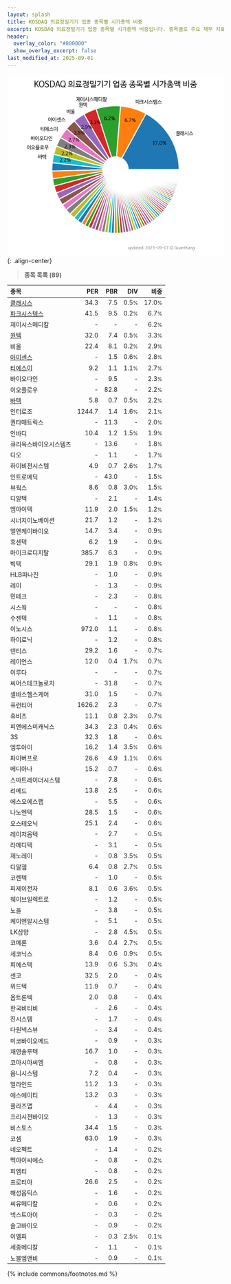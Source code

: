 ```yaml
---
layout: splash
title: KOSDAQ 의료정밀기기 업종 종목별 시가총액 비중
excerpt: KOSDAQ 의료정밀기기 업종 종목별 시가총액 비중입니다. 종목별로 주요 재무 지표를 함께 표시합니다.
header:
  overlay_color: "#800000"
  show_overlay_excerpt: false
last_modified_at: 2025-09-01
---
```



![KOSDAQ 의료정밀기기 업종 종목별 시가총액 비중](/stats/sector/images/kosdaq_업종_의료정밀기기_종목.png){: .align-center}


> **종목 목록 (89)**<a id="list"></a>

| **종목** | **PER** | **PBR** | **DIV** | **비중** |
| :------- | ------: | ------: | ------: | -------: |
| [클래시스](/214150/) | 34.3 | 7.5 | 0.5<small>%</small> | 17.0<small>%</small> |
| [파크시스템스](/140860/) | 41.5 | 9.5 | 0.2<small>%</small> | 6.7<small>%</small> |
| 제이시스메디칼 | - | - | - | 6.2<small>%</small> |
| [원텍](/336570/) | 32.0 | 7.4 | 0.5<small>%</small> | 3.3<small>%</small> |
| 비올 | 22.4 | 8.1 | 0.2<small>%</small> | 2.9<small>%</small> |
| [아이센스](/099190/) | - | 1.5 | 0.6<small>%</small> | 2.8<small>%</small> |
| [티에스이](/131290/) | 9.2 | 1.1 | 1.1<small>%</small> | 2.7<small>%</small> |
| 바이오다인 | - | 9.5 | - | 2.3<small>%</small> |
| 이오플로우 | - | 82.8 | - | 2.2<small>%</small> |
| [바텍](/043150/) | 5.8 | 0.7 | 0.5<small>%</small> | 2.2<small>%</small> |
| 인터로조 | 1244.7 | 1.4 | 1.6<small>%</small> | 2.1<small>%</small> |
| 퀀타매트릭스 | - | 11.3 | - | 2.0<small>%</small> |
| 인바디 | 10.4 | 1.2 | 1.5<small>%</small> | 1.9<small>%</small> |
| 큐리옥스바이오시스템즈 | - | 13.6 | - | 1.8<small>%</small> |
| 디오 | - | 1.1 | - | 1.7<small>%</small> |
| 하이비젼시스템 | 4.9 | 0.7 | 2.6<small>%</small> | 1.7<small>%</small> |
| 인트로메딕 | - | 43.0 | - | 1.5<small>%</small> |
| 뷰웍스 | 8.6 | 0.8 | 3.0<small>%</small> | 1.5<small>%</small> |
| 디알텍 | - | 2.1 | - | 1.4<small>%</small> |
| 엠아이텍 | 11.9 | 2.0 | 1.5<small>%</small> | 1.2<small>%</small> |
| 시너지이노베이션 | 21.7 | 1.2 | - | 1.2<small>%</small> |
| 엘앤케이바이오 | 14.7 | 3.4 | - | 0.9<small>%</small> |
| 휴센텍 | 6.2 | 1.9 | - | 0.9<small>%</small> |
| 마이크로디지탈 | 385.7 | 6.3 | - | 0.9<small>%</small> |
| 빅텍 | 29.1 | 1.9 | 0.8<small>%</small> | 0.9<small>%</small> |
| HLB파나진 | - | 1.0 | - | 0.9<small>%</small> |
| 레이 | - | 1.3 | - | 0.9<small>%</small> |
| 민테크 | - | 2.3 | - | 0.8<small>%</small> |
| 시스웍 | - | - | - | 0.8<small>%</small> |
| 수젠텍 | - | 1.1 | - | 0.8<small>%</small> |
| 이노시스 | 972.0 | 1.1 | - | 0.8<small>%</small> |
| 하이로닉 | - | 1.2 | - | 0.8<small>%</small> |
| 덴티스 | 29.2 | 1.6 | - | 0.7<small>%</small> |
| 레이언스 | 12.0 | 0.4 | 1.7<small>%</small> | 0.7<small>%</small> |
| 이루다 | - | - | - | 0.7<small>%</small> |
| 씨어스테크놀로지 | - | 31.8 | - | 0.7<small>%</small> |
| 셀바스헬스케어 | 31.0 | 1.5 | - | 0.7<small>%</small> |
| 퓨런티어 | 1626.2 | 2.3 | - | 0.7<small>%</small> |
| 휴비츠 | 11.1 | 0.8 | 2.3<small>%</small> | 0.7<small>%</small> |
| 피앤에스미캐닉스 | 34.3 | 2.3 | 0.4<small>%</small> | 0.6<small>%</small> |
| 3S | 32.3 | 1.8 | - | 0.6<small>%</small> |
| 엠투아이 | 16.2 | 1.4 | 3.5<small>%</small> | 0.6<small>%</small> |
| 파이버프로 | 26.6 | 4.9 | 1.1<small>%</small> | 0.6<small>%</small> |
| 메디아나 | 15.2 | 0.7 | - | 0.6<small>%</small> |
| 스마트레이더시스템 | - | 7.8 | - | 0.6<small>%</small> |
| 리메드 | 13.8 | 2.5 | - | 0.6<small>%</small> |
| 에스오에스랩 | - | 5.5 | - | 0.6<small>%</small> |
| 나노엔텍 | 28.5 | 1.5 | - | 0.6<small>%</small> |
| 오스테오닉 | 25.1 | 2.4 | - | 0.6<small>%</small> |
| 레이저옵텍 | - | 2.7 | - | 0.5<small>%</small> |
| 라메디텍 | - | 3.1 | - | 0.5<small>%</small> |
| 제노레이 | - | 0.8 | 3.5<small>%</small> | 0.5<small>%</small> |
| 디알젬 | 6.4 | 0.8 | 2.7<small>%</small> | 0.5<small>%</small> |
| 코렌텍 | - | 1.0 | - | 0.5<small>%</small> |
| 피제이전자 | 8.1 | 0.6 | 3.6<small>%</small> | 0.5<small>%</small> |
| 웨이브일렉트로 | - | 1.2 | - | 0.5<small>%</small> |
| 노을 | - | 3.8 | - | 0.5<small>%</small> |
| 케이엔알시스템 | - | 5.1 | - | 0.5<small>%</small> |
| LK삼양 | - | 2.8 | 4.5<small>%</small> | 0.5<small>%</small> |
| 코메론 | 3.6 | 0.4 | 2.7<small>%</small> | 0.5<small>%</small> |
| 세코닉스 | 8.4 | 0.6 | 0.9<small>%</small> | 0.5<small>%</small> |
| 피에스텍 | 13.9 | 0.6 | 5.3<small>%</small> | 0.4<small>%</small> |
| 센코 | 32.5 | 2.0 | - | 0.4<small>%</small> |
| 위드텍 | 11.9 | 0.7 | - | 0.4<small>%</small> |
| 옵트론텍 | 2.0 | 0.8 | - | 0.4<small>%</small> |
| 한국비티비 | - | 2.6 | - | 0.4<small>%</small> |
| 진시스템 | - | 1.7 | - | 0.4<small>%</small> |
| 다원넥스뷰 | - | 3.4 | - | 0.4<small>%</small> |
| 미코바이오메드 | - | 0.9 | - | 0.3<small>%</small> |
| 재영솔루텍 | 16.7 | 1.0 | - | 0.3<small>%</small> |
| 코아시아씨엠 | - | 0.8 | - | 0.3<small>%</small> |
| 옴니시스템 | 7.2 | 0.4 | - | 0.3<small>%</small> |
| 얼라인드 | 11.2 | 1.3 | - | 0.3<small>%</small> |
| 에스에이티 | 13.2 | 0.3 | - | 0.3<small>%</small> |
| 플라즈맵 | - | 4.4 | - | 0.3<small>%</small> |
| 프리시젼바이오 | - | 1.3 | - | 0.3<small>%</small> |
| 비스토스 | 34.4 | 1.5 | - | 0.3<small>%</small> |
| 코셈 | 63.0 | 1.9 | - | 0.3<small>%</small> |
| 네오펙트 | - | 1.4 | - | 0.2<small>%</small> |
| 멕아이씨에스 | - | 0.8 | - | 0.2<small>%</small> |
| 피엠티 | - | 0.8 | - | 0.2<small>%</small> |
| 프로티아 | 26.6 | 2.5 | - | 0.2<small>%</small> |
| 해성옵틱스 | - | 1.6 | - | 0.2<small>%</small> |
| 씨유메디칼 | - | 0.6 | - | 0.2<small>%</small> |
| 넥스트아이 | - | 0.3 | - | 0.2<small>%</small> |
| 솔고바이오 | - | 0.9 | - | 0.2<small>%</small> |
| 이엘피 | - | 0.3 | 2.5<small>%</small> | 0.1<small>%</small> |
| 세종메디칼 | - | 1.1 | - | 0.1<small>%</small> |
| 노블엠앤비 | - | 0.9 | - | 0.1<small>%</small> |

{% include commons/footnotes.md %}
